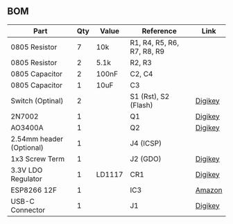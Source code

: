 ## BOM

|Part 	|Qty 	|Value 	|Reference 	|Link 	|
|-|-|-|-|-|
|0805 Resistor 				|7 	|10k 	|R1, R4, R5, R6, R7, R8, R9 	|																											|
|0805 Resistor 				|2 	|5.1k 	|R2, R3 						|																											|
|0805 Capacitor				|2 	|100nF 	|C2, C4 						|																											|
|0805 Capacitor				|1 	|10uF	|C3 							| 																											|
|Switch (Optinal) 			|2 	| 		|S1 (Rst), S2 (Flash)			|[Digikey](https://www.digikey.com/en/products/detail/cui-devices/TS02-66-60-BK-100-LCR-D/15634327) 		|
|2N7002 					|1 	| 		|Q1 							|[Digikey](https://www.digikey.com/en/products/detail/onsemi/2N7002/244345) 								|
|AO3400A 					|1 	| 		|Q2 							|[Digikey](https://www.digikey.com/en/products/detail/alpha-omega-semiconductor-inc/AOSS32334C/11567443)	|
|2.54mm header (Optional)	|1 	| 		|J4 (ICSP)						| 																											|
|1x3 Screw Term				|1 	|		|J2	(GDO)						|[Digikey](https://www.digikey.com/en/products/detail/phoenix-contact/1729021/260605)						|
|3.3V LDO Regulator			|1 	|LD1117 |CR1 							|[Digikey](https://www.digikey.com/en/products/detail/stmicroelectronics/LD1117ADT33TR/669253) 				|
|ESP8266 12F 				|1 	|		|IC3 							|[Amazon](https://www.amazon.com/gp/product/B089PTN2V5/) 													|
|USB-C Connector			|1 	|		|J1 							|[Digikey](https://www.digikey.com/en/products/detail/kycon-inc/KUSBX-SMT-CS-6-BTR/13545035)				|